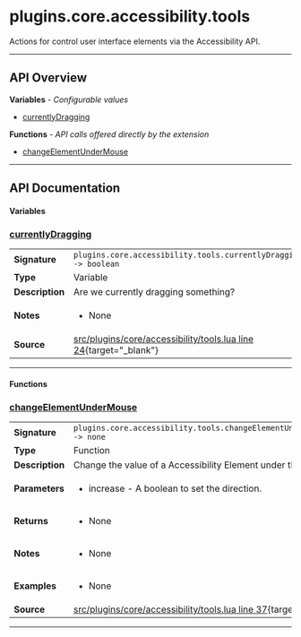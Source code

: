 # plugins.core.accessibility.tools

Actions for control user interface elements via the Accessibility API.

---

## API Overview
**Variables** - _Configurable values_
 * [currentlyDragging](#currentlydragging)

**Functions** - _API calls offered directly by the extension_
 * [changeElementUnderMouse](#changeelementundermouse)


---

## API Documentation

#### Variables


### [currentlyDragging](#currentlydragging)

|                                             |                                                                                     |
| --------------------------------------------|-------------------------------------------------------------------------------------|
| **Signature**                               | `plugins.core.accessibility.tools.currentlyDragging -> boolean`                                                                    |
| **Type**                                    | Variable                                                                     |
| **Description**                             | Are we currently dragging something?                                                                     |
| **Notes**                                   | <ul><li>None</li></ul> |
| **Source**                                  | [src/plugins/core/accessibility/tools.lua line 24](https://github.com/CommandPost/CommandPost/blob/develop/src/plugins/core/accessibility/tools.lua#L24){target="_blank"} |

---

#### Functions


### [changeElementUnderMouse](#changeelementundermouse)

|                                             |                                                                                     |
| --------------------------------------------|-------------------------------------------------------------------------------------|
| **Signature**                               | `plugins.core.accessibility.tools.changeElementUnderMouse(increase) -> none`                                                                    |
| **Type**                                    | Function                                                                     |
| **Description**                             | Change the value of a Accessibility Element under the mouse.                                                                     |
| **Parameters**                              | <ul><li>increase - A boolean to set the direction.</li></ul> |
| **Returns**                                 | <ul><li>None</li></ul>          |
| **Notes**                                   | <ul><li>None</li></ul> |
| **Examples**                                | <ul><li>None</li></ul> |
| **Source**                                  | [src/plugins/core/accessibility/tools.lua line 37](https://github.com/CommandPost/CommandPost/blob/develop/src/plugins/core/accessibility/tools.lua#L37){target="_blank"} |

---

